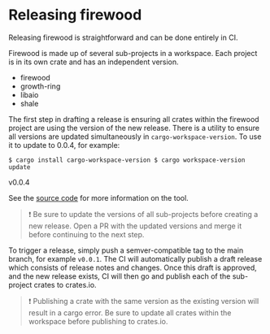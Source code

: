 # Releasing firewood

Releasing firewood is straightforward and can be done entirely in CI. 

Firewood is made up of several sub-projects in a workspace. Each project is in
its own crate and has an independent version. 
* firewood
* growth-ring
* libaio
* shale

The first step in drafting a release is ensuring all crates within the firewood
project are using the version of the new release.  There is a utility to ensure
all versions are updated simultaneously in `cargo-workspace-version`. To use it
to update to 0.0.4, for example:

    $ cargo install cargo-workspace-version $ cargo workspace-version update
v0.0.4

See the [source code](https://github.com/ava-labs/cargo-workspace-version) for
more information on the tool.

> ❗ Be sure to update the versions of all sub-projects before creating a new
> release. Open a PR with the updated versions and merge it before continuing to
> the next step.

To trigger a release, simply push a semver-compatible tag to the main branch,
for example `v0.0.1`. The CI will automatically publish a draft release which
consists of release notes and changes. Once this draft is approved, and the new
release exists, CI will then go and publish each of the sub-project crates to
crates.io.
> ❗ Publishing a crate with the same version as the existing version will
> result in a cargo error. Be sure to update all crates within the workspace
> before publishing to crates.io.
